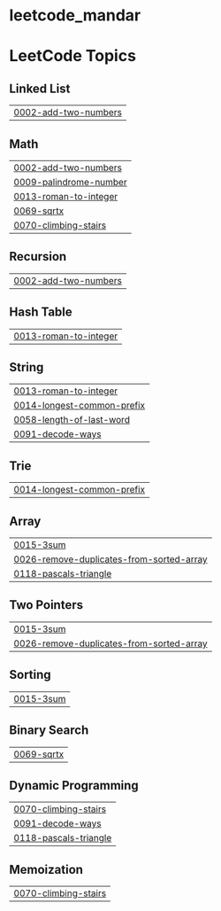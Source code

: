 # leetcode_mandar
<!---LeetCode Topics Start-->
# LeetCode Topics
## Linked List
|  |
| ------- |
| [0002-add-two-numbers](https://github.com/Mandar77/leetcode_mandar/tree/master/0002-add-two-numbers) |
## Math
|  |
| ------- |
| [0002-add-two-numbers](https://github.com/Mandar77/leetcode_mandar/tree/master/0002-add-two-numbers) |
| [0009-palindrome-number](https://github.com/Mandar77/leetcode_mandar/tree/master/0009-palindrome-number) |
| [0013-roman-to-integer](https://github.com/Mandar77/leetcode_mandar/tree/master/0013-roman-to-integer) |
| [0069-sqrtx](https://github.com/Mandar77/leetcode_mandar/tree/master/0069-sqrtx) |
| [0070-climbing-stairs](https://github.com/Mandar77/leetcode_mandar/tree/master/0070-climbing-stairs) |
## Recursion
|  |
| ------- |
| [0002-add-two-numbers](https://github.com/Mandar77/leetcode_mandar/tree/master/0002-add-two-numbers) |
## Hash Table
|  |
| ------- |
| [0013-roman-to-integer](https://github.com/Mandar77/leetcode_mandar/tree/master/0013-roman-to-integer) |
## String
|  |
| ------- |
| [0013-roman-to-integer](https://github.com/Mandar77/leetcode_mandar/tree/master/0013-roman-to-integer) |
| [0014-longest-common-prefix](https://github.com/Mandar77/leetcode_mandar/tree/master/0014-longest-common-prefix) |
| [0058-length-of-last-word](https://github.com/Mandar77/leetcode_mandar/tree/master/0058-length-of-last-word) |
| [0091-decode-ways](https://github.com/Mandar77/leetcode_mandar/tree/master/0091-decode-ways) |
## Trie
|  |
| ------- |
| [0014-longest-common-prefix](https://github.com/Mandar77/leetcode_mandar/tree/master/0014-longest-common-prefix) |
## Array
|  |
| ------- |
| [0015-3sum](https://github.com/Mandar77/leetcode_mandar/tree/master/0015-3sum) |
| [0026-remove-duplicates-from-sorted-array](https://github.com/Mandar77/leetcode_mandar/tree/master/0026-remove-duplicates-from-sorted-array) |
| [0118-pascals-triangle](https://github.com/Mandar77/leetcode_mandar/tree/master/0118-pascals-triangle) |
## Two Pointers
|  |
| ------- |
| [0015-3sum](https://github.com/Mandar77/leetcode_mandar/tree/master/0015-3sum) |
| [0026-remove-duplicates-from-sorted-array](https://github.com/Mandar77/leetcode_mandar/tree/master/0026-remove-duplicates-from-sorted-array) |
## Sorting
|  |
| ------- |
| [0015-3sum](https://github.com/Mandar77/leetcode_mandar/tree/master/0015-3sum) |
## Binary Search
|  |
| ------- |
| [0069-sqrtx](https://github.com/Mandar77/leetcode_mandar/tree/master/0069-sqrtx) |
## Dynamic Programming
|  |
| ------- |
| [0070-climbing-stairs](https://github.com/Mandar77/leetcode_mandar/tree/master/0070-climbing-stairs) |
| [0091-decode-ways](https://github.com/Mandar77/leetcode_mandar/tree/master/0091-decode-ways) |
| [0118-pascals-triangle](https://github.com/Mandar77/leetcode_mandar/tree/master/0118-pascals-triangle) |
## Memoization
|  |
| ------- |
| [0070-climbing-stairs](https://github.com/Mandar77/leetcode_mandar/tree/master/0070-climbing-stairs) |
<!---LeetCode Topics End-->